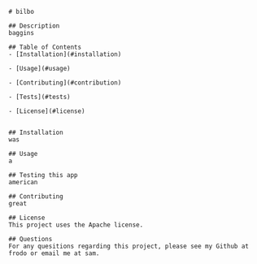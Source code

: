 
    # bilbo
        
    ## Description
    baggins

    ## Table of Contents
    - [Installation](#installation)

    - [Usage](#usage)

    - [Contributing](#contribution)

    - [Tests](#tests)

    - [License](#license)

    
    ## Installation
    was 

    ## Usage
    a 

    ## Testing this app
    american

    ## Contributing
    great

    ## License
    This project uses the Apache license. 

    ## Questions
    For any quesitions regarding this project, please see my Github at frodo or email me at sam. 
    
